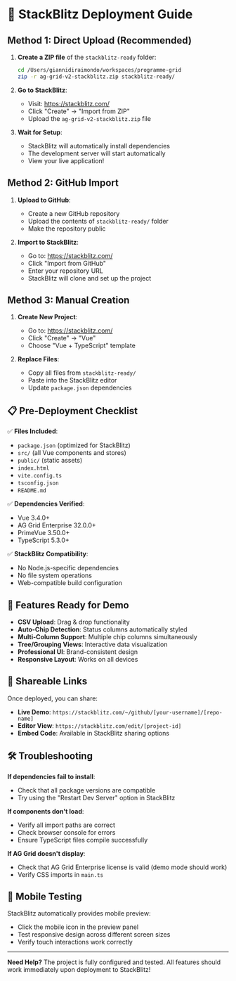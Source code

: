 # 🚀 StackBlitz Deployment Guide

## Method 1: Direct Upload (Recommended)

1. **Create a ZIP file** of the `stackblitz-ready` folder:
   ```bash
   cd /Users/giannidiraimondo/workspaces/programme-grid
   zip -r ag-grid-v2-stackblitz.zip stackblitz-ready/
   ```

2. **Go to StackBlitz**:
   - Visit: https://stackblitz.com/
   - Click "Create" → "Import from ZIP"
   - Upload the `ag-grid-v2-stackblitz.zip` file

3. **Wait for Setup**:
   - StackBlitz will automatically install dependencies
   - The development server will start automatically
   - View your live application!

## Method 2: GitHub Import

1. **Upload to GitHub**:
   - Create a new GitHub repository
   - Upload the contents of `stackblitz-ready/` folder
   - Make the repository public

2. **Import to StackBlitz**:
   - Go to: https://stackblitz.com/
   - Click "Import from GitHub"
   - Enter your repository URL
   - StackBlitz will clone and set up the project

## Method 3: Manual Creation

1. **Create New Project**:
   - Go to: https://stackblitz.com/
   - Click "Create" → "Vue"
   - Choose "Vue + TypeScript" template

2. **Replace Files**:
   - Copy all files from `stackblitz-ready/` 
   - Paste into the StackBlitz editor
   - Update `package.json` dependencies

## 📋 Pre-Deployment Checklist

✅ **Files Included**:
- `package.json` (optimized for StackBlitz)
- `src/` (all Vue components and stores)
- `public/` (static assets)
- `index.html`
- `vite.config.ts`
- `tsconfig.json`
- `README.md`

✅ **Dependencies Verified**:
- Vue 3.4.0+
- AG Grid Enterprise 32.0.0+
- PrimeVue 3.50.0+
- TypeScript 5.3.0+

✅ **StackBlitz Compatibility**:
- No Node.js-specific dependencies
- No file system operations
- Web-compatible build configuration

## 🌟 Features Ready for Demo

- **CSV Upload**: Drag & drop functionality
- **Auto-Chip Detection**: Status columns automatically styled
- **Multi-Column Support**: Multiple chip columns simultaneously
- **Tree/Grouping Views**: Interactive data visualization
- **Professional UI**: Brand-consistent design
- **Responsive Layout**: Works on all devices

## 🔗 Shareable Links

Once deployed, you can share:
- **Live Demo**: `https://stackblitz.com/~/github/[your-username]/[repo-name]`
- **Editor View**: `https://stackblitz.com/edit/[project-id]`
- **Embed Code**: Available in StackBlitz sharing options

## 🛠️ Troubleshooting

**If dependencies fail to install**:
- Check that all package versions are compatible
- Try using the "Restart Dev Server" option in StackBlitz

**If components don't load**:
- Verify all import paths are correct
- Check browser console for errors
- Ensure TypeScript files compile successfully

**If AG Grid doesn't display**:
- Check that AG Grid Enterprise license is valid (demo mode should work)
- Verify CSS imports in `main.ts`

## 📱 Mobile Testing

StackBlitz automatically provides mobile preview:
- Click the mobile icon in the preview panel
- Test responsive design across different screen sizes
- Verify touch interactions work correctly

---

**Need Help?** The project is fully configured and tested. All features should work immediately upon deployment to StackBlitz!